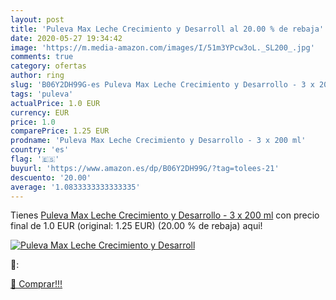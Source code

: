 ```yaml
---
layout: post
title: 'Puleva Max Leche Crecimiento y Desarroll al 20.00 % de rebaja'
date: 2020-05-27 19:34:42
image: 'https://m.media-amazon.com/images/I/51m3YPcw3oL._SL200_.jpg'
comments: true
category: ofertas
author: ring
slug: 'B06Y2DH99G-es Puleva Max Leche Crecimiento y Desarrollo - 3 x 200 ml'
tags: 'puleva'
actualPrice: 1.0 EUR
currency: EUR
price: 1.0
comparePrice: 1.25 EUR
prodname: 'Puleva Max Leche Crecimiento y Desarrollo - 3 x 200 ml'
country: 'es'
flag: '🇪🇸'
buyurl: 'https://www.amazon.es/dp/B06Y2DH99G/?tag=tolees-21'
descuento: '20.00'
average: '1.0833333333333335'
---
```


Tienes [Puleva Max Leche Crecimiento y Desarrollo - 3 x 200 ml](https://www.amazon.es/dp/B06Y2DH99G/?tag=tolees-21) con precio final de  1.0 EUR (original: 1.25 EUR) (20.00 %  de rebaja) aqui!

[![Puleva Max Leche Crecimiento y Desarroll](https://m.media-amazon.com/images/I/51m3YPcw3oL._SL200_.jpg)](https://www.amazon.es/dp/B06Y2DH99G/?tag=tolees-21)

🔎:


[🛒 Comprar!!!](https://www.amazon.es/dp/B06Y2DH99G/?tag=tolees-21)
